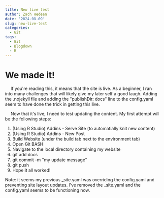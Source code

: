 ```yaml
---
title: New live test
author: Zach Hedeen
date: '2024-08-09'
slug: new-live-test
categories:
  - Git
tags:
  - Git
  - Blogdown
  - R
---
```


# We made it!

&emsp; If you're reading this, it means that the site is live. As a beginner, I ran into many challenges that will likely give my later self a good laugh. Adding the .nojekyll file and adding the "publishDir: docs" line to the config.yaml seem to have done the trick in getting this live. 

&emsp; Now that it's live, I need to test updating the content. My first attempt will be the following steps:

1. (Using R Studio) Addins - Serve Site (to automatially knit new content)
1. (Using R Studio) Addins - New Post
2. Build Website (under the build tab next to the environment tab)
3. Open Git BASH
4. Navigate to the local directory containing my website
4. git add docs
5. git commit -m "my update message"
6. git push 
7. Hope it all worked!

Note: it seems my previous _site.yaml was overriding the config.yaml and preventing site layout updates. I've removed the _site.yaml and the config.yaml seems to be functioning now.

